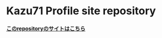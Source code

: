# Kazu71 Profile site repository

#### [このrepositoryのサイトはこちら](https://kazu71.github.io/kazu71.com/)
